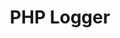 ---
title: PHP Logger
project-url: https://github.com/vagnercsouza/logger
logo:
  logofile: php.svg
  orientation: vertical
data-source: PHP code
shipping-tags:
  - from-your-code
---
